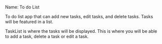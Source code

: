 Name: To do List

To do list app that can add new tasks, edit tasks, and delete tasks. Tasks will be featured in a list.

TaskList is where the tasks will be displayed. This is where you will be able to add a task, delete a task or edit a task.

